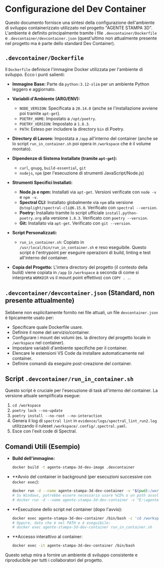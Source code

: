 # Configurazione del Dev Container

Questo documento fornisce una sintesi della configurazione dell'ambiente di sviluppo containerizzato utilizzato nel progetto "AGENTE STAMPA 3D". L'ambiente è definito principalmente tramite i file `.devcontainer/Dockerfile` e `.devcontainer/devcontainer.json` (quest'ultimo non attualmente presente nel progetto ma è parte dello standard Dev Container).

## `.devcontainer/Dockerfile`

Il `Dockerfile` definisce l'immagine Docker utilizzata per l'ambiente di sviluppo. Ecco i punti salienti:

- **Immagine Base:** Parte da `python:3.12-slim` per un ambiente Python leggero e aggiornato.
- **Variabili d'Ambiente (ARG/ENV):**
    - `NODE_VERSION`: Specificata a `20.14.0` (anche se l'installazione avviene poi tramite `apt-get`).
    - `POETRY_HOME`: Impostato a `/opt/poetry`.
    - `POETRY_VERSION`: Impostato a `1.8.3`.
    - `PATH`: Esteso per includere la directory `bin` di Poetry.
- **Directory di Lavoro:** Impostata a `/app` all'interno del container (anche se lo script `run_in_container.sh` poi opera in `/workspace` che è il volume montato).

- **Dipendenze di Sistema Installate (tramite `apt-get`):**
    - `curl`, `gnupg`, `build-essential`, `git`
    - `nodejs`, `npm` (per l'esecuzione di strumenti JavaScript/Node.js)

- **Strumenti Specifici Installati:**
    - **Node.js e npm:** Installati via `apt-get`. Versioni verificate con `node -v` e `npm -v`.
    - **Spectral CLI:** Installato globalmente via `npm` alla versione `@stoplight/spectral-cli@6.15.0`. Verificato con `spectral --version`.
    - **Poetry:** Installato tramite lo script ufficiale `install.python-poetry.org` alla versione `1.8.3`. Verificato con `poetry --version`.
    - **Git:** Installato via `apt-get`. Verificato con `git --version`.

- **Script Personalizzati:**
    - `run_in_container.sh`: Copiato in `/usr/local/bin/run_in_container.sh` e reso eseguibile. Questo script è l'entrypoint per eseguire operazioni di build, linting e test all'interno del container.

- **Copia del Progetto:** L'intera directory del progetto (il contesto della build) viene copiata in `/app` (o `/workspace` a seconda di come si interpreta `WORKDIR` vs il mount point effettivo) con `COPY . .`.

## `.devcontainer/devcontainer.json` (Standard, non presente attualmente)

Sebbene non esplicitamente fornito nei file attuali, un file `devcontainer.json` è tipicamente usato per:
- Specificare quale Dockerfile usare.
- Definire il nome del servizio/container.
- Configurare i mount dei volumi (es. la directory del progetto locale in `/workspace` nel container).
- Impostare variabili d'ambiente specifiche per il container.
- Elencare le estensioni VS Code da installare automaticamente nel container.
- Definire comandi da eseguire post-creazione del container.

## Script `.devcontainer/run_in_container.sh`

Questo script è cruciale per l'esecuzione di task all'interno del container. La versione attuale semplificata esegue:
1. `cd /workspace`
2. `poetry lock --no-update`
3. `poetry install --no-root --no-interaction`
4. Genera il log di `spectral lint` in `evidence/logs/spectral_lint_run2.log` utilizzando il ruleset `/workspace/.config/.spectral.yaml`.
5. Esce con l'exit code di Spectral.

## Comandi Utili (Esempio)

- **Build dell'immagine:**
  ```bash
  docker build -t agente-stampa-3d-dev-image .devcontainer
  ```
- **Avvio del container in background (per esecuzioni successive con `docker exec`):
  ```bash
  docker run -d --name agente-stampa-3d-dev-container -v "$(pwd):/workspace" agente-stampa-3d-dev-image tail -f /dev/null
  # Su Windows, potrebbe essere necessario usare %CD% o un path assoluto per il volume:
  # docker run -d --name agente-stampa-3d-dev-container -v "E:\agente-stampa-3D:/workspace" agente-stampa-3d-dev-image tail -f /dev/null
  ```
- **Esecuzione dello script nel container (dopo l'avvio):
  ```bash
  docker exec agente-stampa-3d-dev-container /bin/bash -c 'cd /workspace && ./.devcontainer/run_in_container.sh'
  # Oppure, dato che è nel PATH e è eseguibile:
  # docker exec agente-stampa-3d-dev-container run_in_container.sh
  ```
- **Accesso interattivo al container:
  ```bash
  docker exec -it agente-stampa-3d-dev-container /bin/bash
  ```

Questo setup mira a fornire un ambiente di sviluppo consistente e riproducibile per tutti i collaboratori del progetto. 